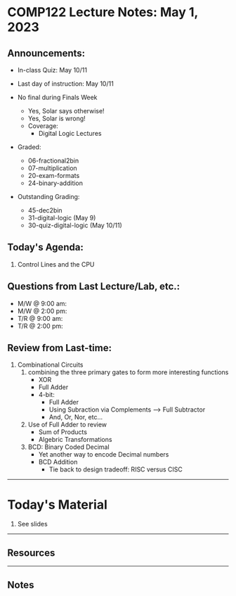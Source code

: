 # COMP122 Lecture Notes: May 1, 2023

## Announcements:
   - In-class Quiz: May 10/11
   - Last day of instruction: May 10/11
   - No final during Finals Week
     * Yes, Solar says otherwise!
     * Yes, Solar is wrong!
     * Coverage:
       - Digital Logic Lectures

   - Graded:
     * 06-fractional2bin
     * 07-multiplication
     * 20-exam-formats
     * 24-binary-addition

   - Outstanding Grading:
     * 45-dec2bin
     * 31-digital-logic (May 9)
     * 30-quiz-digital-logic (May 10/11)

     
## Today's Agenda:

   1. Control Lines and the CPU


## Questions from Last Lecture/Lab, etc.:
   * M/W @ 9:00 am: 
   * M/W @ 2:00 pm: 
   * T/R @ 9:00 am: 
   * T/R @ 2:00 pm: 

## Review from Last-time:

  1. Combinational Circuits
     1. combining the three primary gates to form more interesting functions
        - XOR
        - Full Adder
        - 4-bit:
          * Full Adder
          * Using Subraction via Complements --> Full Subtractor
          * And, Or, Nor, etc...
     1. Use of Full Adder to review
        - Sum of Products
        - Algebric Transformations
     1. BCD: Binary Coded Decimal
        - Yet another way to encode Decimal numbers
        - BCD Addition
          - Tie back to design tradeoff: RISC versus CISC
          
 
---
# Today's Material

  1. See slides

---
## Resources


---
## Notes
<!-- This section is for students to place their notes -->


